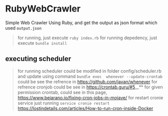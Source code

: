# RubyWebCrawler
Simple Web Crawler Using Ruby, and get the output as json format which used ```output.json```
> for running, just execute ```ruby index.rb```
> for running depedency, just execute ```bundle install```
## executing scheduler
> for running scheduler could be modified in folder config/scheduler.rb and update using command ```bundle exec  whenever --update-crontab```
> could be see the refrence in https://github.com/javan/whenever
> for refrence cronjob could be see in https://crontab.guru/#5_*_*_*_*
> for given permission crontab, could see in this page, https://www.bejarano.io/fixing-cron-jobs-in-mojave/
> for restart cronie service just running ```service cronie restart```
> https://lostindetails.com/articles/How-to-run-cron-inside-Docker
